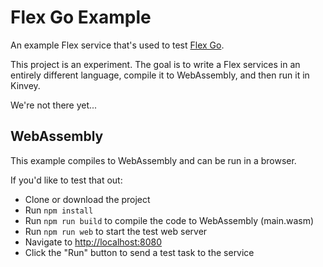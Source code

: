 # Flex Go Example

An example Flex service that's used to test [Flex Go](https://github.com/timw255/flex-go).

This project is an experiment. The goal is to write a Flex services in an entirely different language, compile it to WebAssembly, and then run it in Kinvey.

We're not there yet...

## WebAssembly

This example compiles to WebAssembly and can be run in a browser.

If you'd like to test that out:

* Clone or download the project
* Run `npm install`
* Run `npm run build` to compile the code to WebAssembly (main.wasm)
* Run `npm run web` to start the test web server
* Navigate to [http://localhost:8080](http://localhost:8080)
* Click the "Run" button to send a test task to the service